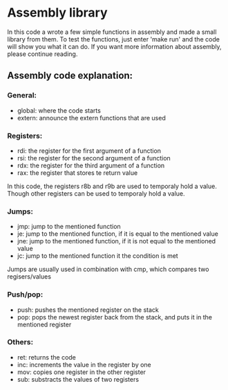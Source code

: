 # Assembly library
In this code a wrote a few simple functions in assembly and made a small library from them.
To test the functions, just enter 'make run' and the code will show you what it can do.
If you want more information about assembly, please continue reading.

## Assembly code explanation:
### General:
 - global:	where the code starts
 - extern:	announce the extern functions that are used

### Registers:
 - rdi:		the register for the first argument of a function
 - rsi:		the register for the second argument of a function
 - rdx:		the register for the third argument of a function
 - rax:		the register that stores te return value

In this code, the registers r8b and r9b are used to temporaly hold a value. Though other registers can be used to temporaly hold a value.

### Jumps:
 - jmp:		jump to the mentioned function
 - je:		jump to the mentioned function, if it is equal to the mentioned value
 - jne:		jump to the mentioned function, if it is not equal to the mentioned value
 - jc:		jump to the mentioned function it the condition is met

Jumps are usually used in combination with cmp, which compares two regisers/values

### Push/pop:
 - push:	pushes the mentioned register on the stack
 - pop:		pops the newest register back from the stack, and puts it in the mentioned register

### Others:
 - ret:		returns the code
 - inc:		increments the value in the register by one
 - mov:		copies one register in the other register
 - sub:		substracts the values of two registers